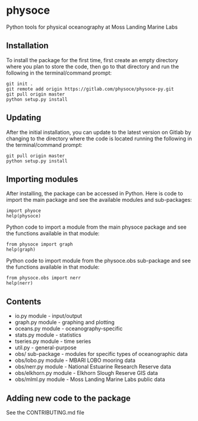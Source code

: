 # physoce 
Python tools for physical oceanography at Moss Landing Marine Labs

## Installation

To install the package for the first time, first create an empty directory where
you plan to store the code, then go to that directory and run the following in 
the terminal/command prompt:
```
git init .
git remote add origin https://gitlab.com/physoce/physoce-py.git
git pull origin master
python setup.py install
```

## Updating

After the initial installation, you can update to the latest version on Gitlab
by changing to the directory where the code is located running the following in
the terminal/command prompt:
```
git pull origin master
python setup.py install
```

## Importing modules

After installing, the package can be accessed in Python. Here is code to import 
the main package and see the available modules and sub-packages:
```
import phyoce
help(physoce)
```

Python code to import a module from the main physoce package and see the 
functions available in that module:
```
from physoce import graph
help(graph)
```

Python code to import module from the physoce.obs sub-package and see the 
functions available in that module:
```
from physoce.obs import nerr
help(nerr)
```

## Contents

* io.py module         	- input/output 
* graph.py module         - graphing and plotting
* oceans.py module  - oceanography-specific
* stats.py module         - statistics
* tseries.py module  		- time series 
* util.py - general-purpose
* obs/ sub-package        - modules for specific types of oceanographic data
* obs/lobo.py module      - MBARI LOBO mooring data
* obs/nerr.py module      - National Estuarine Research Reserve data
* obs/elkhorn.py module	  - Elkhorn Slough Reserve GIS data
* obs/mlml.py module	  - Moss Landing Marine Labs public data

## Adding new code to the package

See the CONTRIBUTING.md file